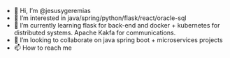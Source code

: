 - 👋 Hi, I’m @jesusygeremias
- 👀 I’m interested in java/spring/python/flask/react/oracle-sql
- 🌱 I’m currently learning flask for back-end and docker + kubernetes for distributed systems. Apache Kakfa for communications. 
- 💞️ I’m looking to collaborate on java spring boot + microservices projects
- 📫 How to reach me

<!---
jesusygeremias/jesusygeremias is a ✨ special ✨ repository because its `README.md` (this file) appears on your GitHub profile.
You can click the Preview link to take a look at your changes.
--->
